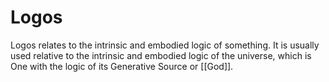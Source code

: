 # Logos

Logos relates to the intrinsic and embodied logic of something. It is usually used relative to the intrinsic and embodied logic of the universe, which is One with the logic of its Generative Source or [[God]]. 